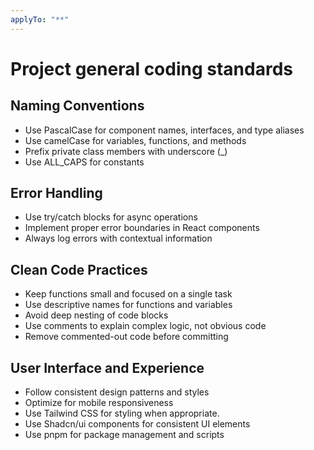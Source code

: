 ```yaml
---
applyTo: "**"
---
```


# Project general coding standards

## Naming Conventions

- Use PascalCase for component names, interfaces, and type aliases
- Use camelCase for variables, functions, and methods
- Prefix private class members with underscore (\_)
- Use ALL_CAPS for constants

## Error Handling

- Use try/catch blocks for async operations
- Implement proper error boundaries in React components
- Always log errors with contextual information

## Clean Code Practices

- Keep functions small and focused on a single task
- Use descriptive names for functions and variables
- Avoid deep nesting of code blocks
- Use comments to explain complex logic, not obvious code
- Remove commented-out code before committing

## User Interface and Experience

- Follow consistent design patterns and styles
- Optimize for mobile responsiveness
- Use Tailwind CSS for styling when appropriate.
- Use Shadcn/ui components for consistent UI elements
- Use pnpm for package management and scripts
